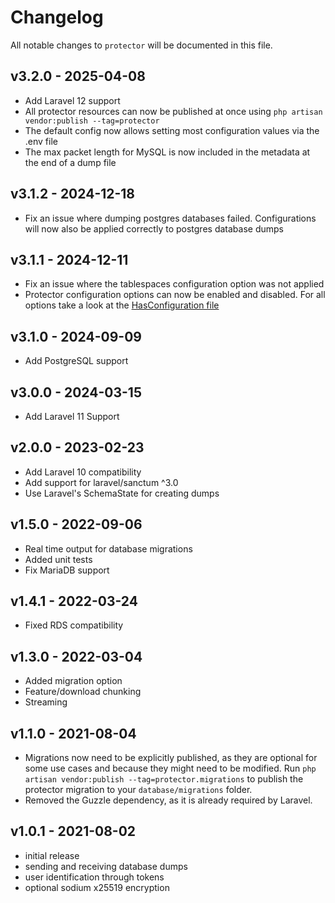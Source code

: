# Changelog

All notable changes to `protector` will be documented in this file.

## v3.2.0 - 2025-04-08

- Add Laravel 12 support
- All protector resources can now be published at once using `php artisan vendor:publish --tag=protector`
- The default config now allows setting most configuration values via the .env file
- The max packet length for MySQL is now included in the metadata at the end of a dump file

## v3.1.2 - 2024-12-18

- Fix an issue where dumping postgres databases failed. Configurations will now also be applied correctly to postgres database dumps

## v3.1.1 - 2024-12-11

- Fix an issue where the tablespaces configuration option was not applied
- Protector configuration options can now be enabled and disabled. For all options take a look at the [HasConfiguration file](src/Traits/HasConfiguration.php)

## v3.1.0 - 2024-09-09

- Add PostgreSQL support

## v3.0.0 - 2024-03-15

- Add Laravel 11 Support

## v2.0.0 - 2023-02-23

- Add Laravel 10 compatibility
- Add support for laravel/sanctum ^3.0
- Use Laravel's SchemaState for creating dumps

## v1.5.0 - 2022-09-06

- Real time output for database migrations
- Added unit tests
- Fix MariaDB support

## v1.4.1 - 2022-03-24

- Fixed RDS compatibility

## v1.3.0 - 2022-03-04

- Added migration option
- Feature/download chunking
- Streaming

## v1.1.0 - 2021-08-04

- Migrations now need to be explicitly published, as they are optional for some use cases and because they might need to be modified. Run `php artisan vendor:publish --tag=protector.migrations` to publish the protector migration to your `database/migrations` folder.
- Removed the Guzzle dependency, as it is already required by Laravel.

## v1.0.1 - 2021-08-02

- initial release
- sending and receiving database dumps
- user identification through tokens
- optional sodium x25519 encryption
